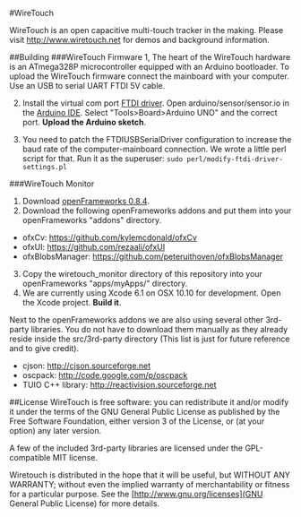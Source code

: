 #WireTouch

WireTouch is an open capacitive multi-touch tracker in the making.
Please visit http://www.wiretouch.net for demos and background information.

##Building
###WireTouch Firmware
1, The heart of the WireTouch hardware is an ATmega328P microcontroller equipped with an Arduino bootloader. To upload the WireTouch firmware connect the mainboard with your computer. Use an USB to serial UART FTDI 5V cable.

2. Install the virtual com port [FTDI driver](http://www.ftdichip.com/Drivers/VCP.htm). Open arduino/sensor/sensor.io in the [Arduino IDE](http://arduino.cc/en/Main/Software). Select "Tools>Board>Arduino UNO" and the correct port. **Upload the Arduino sketch**.

3. You need to patch the FTDIUSBSerialDriver configuration to increase the baud rate of the computer-mainboard connection. We wrote a little perl script for that. Run it as the superuser:
```sudo perl/modify-ftdi-driver-settings.pl```

###WireTouch Monitor
1. Download [openFrameworks 0.8.4](https://github.com/openframeworks/openFrameworks).
2. Download the following openFrameworks addons and put them into your openFrameworks "addons" directory.

* ofxCv: https://github.com/kylemcdonald/ofxCv
* ofxUI: https://github.com/rezaali/ofxUI
* ofxBlobsManager: https://github.com/peteruithoven/ofxBlobsManager

3. Copy the wiretouch_monitor directory of this repository into your openFrameworks "apps/myApps/" directory.
4. We are currently using Xcode 6.1 on OSX 10.10 for development. Open the Xcode project. **Build it**.

Next to the openFrameworks addons we are also using several other 3rd-party libraries. You do not have to download them manually as they already reside inside the src/3rd-party directory (This list is just for future reference and to give credit).
* cjson: http://cjson.sourceforge.net
* oscpack: http://code.google.com/p/oscpack
* TUIO C++ library: http://reactivision.sourceforge.net

##License
WireTouch is free software: you can redistribute it and/or modify it under the terms of the GNU General Public License as published by the Free Software Foundation, either version 3 of the License, or (at your option) any later version.

A few of the included 3rd-party libraries are licensed under the GPL-compatible MIT license.

Wiretouch is distributed in the hope that it will be useful, but WITHOUT ANY WARRANTY; without even the implied warranty of merchantability or fitness for a particular purpose. See the [http://www.gnu.org/licenses](GNU General Public License) for more details.
